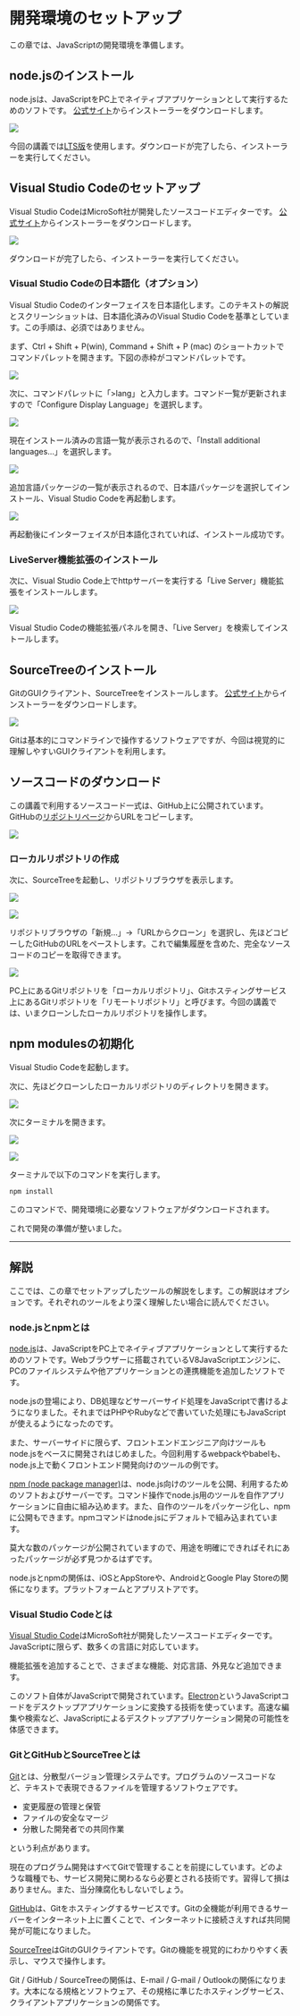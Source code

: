 # 開発環境のセットアップ

この章では、JavaScriptの開発環境を準備します。

## node.jsのインストール

node.jsは、JavaScriptをPC上でネイティブアプリケーションとして実行するためのソフトです。
[公式サイト](https://nodejs.org/ja/)からインストーラーをダウンロードします。

![](https://www.evernote.com/l/AAlSQd9dFvxEEa4TMIqTkYJ9KkYECl5udNgB/image.png)

今回の講義では[LTS版](https://nodejs.org/ja/about/releases/)を使用します。ダウンロードが完了したら、インストーラーを実行してください。

## Visual Studio Codeのセットアップ

Visual Studio CodeはMicroSoft社が開発したソースコードエディターです。
[公式サイト](https://code.visualstudio.com/)からインストーラーをダウンロードします。

![](https://www.evernote.com/l/AAmgP_Dc505CRLp9LOCNlomlwr9uu4XcLvAB/image.png)

ダウンロードが完了したら、インストーラーを実行してください。

### Visual Studio Codeの日本語化（オプション）

Visual Studio Codeのインターフェイスを日本語化します。このテキストの解説とスクリーンショットは、日本語化済みのVisual Studio Codeを基準としています。この手順は、必須ではありません。

まず、Ctrl + Shift + P(win), Command + Shift + P (mac) のショートカットでコマンドパレットを開きます。下図の赤枠がコマンドパレットです。

![](https://www.evernote.com/l/AAlCNNn3asVFtqxlB6CrPe8h9mQrGnU5yLoB/image.png)

次に、コマンドパレットに「>lang」と入力します。コマンド一覧が更新されますので「Configure Display Language」を選択します。

![](https://www.evernote.com/l/AAmw9XqxNQ9M7bIYgQFn8pbBtbF3WhjixjQB/image.png)

現在インストール済みの言語一覧が表示されるので、「Install additional languages...」を選択します。

![](https://www.evernote.com/l/AAmPm8Hj849LKbWwmD6FuWGdV105NR3nHHkB/image.png)

追加言語パッケージの一覧が表示されるので、日本語パッケージを選択してインストール、Visual Studio Codeを再起動します。

![](https://www.evernote.com/l/AAlYaIIor_VNaKFu1NuiiVfOsrBiJtXR9IQB/image.png)

再起動後にインターフェイスが日本語化されていれば、インストール成功です。

### LiveServer機能拡張のインストール

次に、Visual Studio Code上でhttpサーバーを実行する「Live Server」機能拡張をインストールします。

![](https://www.evernote.com/l/AAlbW6Z0zMZDzK_EZeaISrqptJoGyHPH5CYB/image.png)

Visual Studio Codeの機能拡張パネルを開き、「Live Server」を検索してインストールします。

## SourceTreeのインストール

GitのGUIクライアント、SourceTreeをインストールします。
[公式サイト](https://www.sourcetreeapp.com)からインストーラーをダウンロードします。

![](https://www.evernote.com/l/AAkgh8T9mVhPv4hwx_H6GzEzzCkmll2nOSYB/image.png)

Gitは基本的にコマンドラインで操作するソフトウェアですが、今回は視覚的に理解しやすいGUIクライアントを利用します。

## ソースコードのダウンロード

この講義で利用するソースコード一式は、GitHub上に公開されています。GitHubの[リポジトリページ](https://github.com/MasatoMakino/color-word-cloud)からURLをコピーします。

![](https://www.evernote.com/l/AAlWHdGVdXpEXr_zz1K9aUKC1GuXocPyOTAB/image.png)

### ローカルリポジトリの作成

次に、SourceTreeを起動し、リポジトリブラウザを表示します。

![](https://www.evernote.com/l/AAm6W0dJgwNPsrzppCm5CRBPSyWlMN6W8lkB/image.png)

![](https://www.evernote.com/l/AAmwC6d6u51AZI-ktxYa7f8Arb12Llzi-hwB/image.png)

リポジトリブラウザの「新規…」→「URLからクローン」を選択し、先ほどコピーしたGitHubのURLをペーストします。これで編集履歴を含めた、完全なソースコードのコピーを取得できます。

![](https://www.evernote.com/l/AAlSKULsklZAKorJvSg-LlIGqFzoO-P4Bu0B/image.png)

PC上にあるGitリポジトリを「ローカルリポジトリ」、Gitホスティングサービス上にあるGitリポジトリを「リモートリポジトリ」と呼びます。今回の講義では、いまクローンしたローカルリポジトリを操作します。

## npm modulesの初期化

Visual Studio Codeを起動します。

次に、先ほどクローンしたローカルリポジトリのディレクトリを開きます。

![](https://www.evernote.com/l/AAkxzTMVKuhLUaARb5o73A3vXVdBVB_gxQIB/image.png)

次にターミナルを開きます。

![](https://www.evernote.com/l/AAlf_I3uWYZPKqrLp7fELW0uuXHkb1oublQB/image.png)

![](https://www.evernote.com/l/AAlhpeUMRM1LyooN3JxkbVl3eGoVVkVM0UgB/image.png)

ターミナルで以下のコマンドを実行します。

    npm install

このコマンドで、開発環境に必要なソフトウェアがダウンロードされます。

これで開発の準備が整いました。

* * *

## 解説

ここでは、この章でセットアップしたツールの解説をします。この解説はオプションです。それぞれのツールをより深く理解したい場合に読んでください。

### node.jsとnpmとは

[node.js](https://nodejs.org/ja/)は、JavaScriptをPC上でネイティブアプリケーションとして実行するためのソフトです。Webブラウザーに搭載されているV8JavaScriptエンジンに、PCのファイルシステムや他アプリケーションとの連携機能を追加したソフトです。

node.jsの登場により、DB処理などサーバーサイド処理をJavaScriptで書けるようになりました。それまではPHPやRubyなどで書いていた処理にもJavaScriptが使えるようになったのです。

また、サーバーサイドに限らず、フロントエンドエンジニア向けツールもnode.jsをベースに開発されはじめました。今回利用するwebpackやbabelも、node.js上で動くフロントエンド開発向けのツールの例です。

[npm (node package manager)](https://www.npmjs.com/)は、node.js向けのツールを公開、利用するためのソフトおよびサーバーです。コマンド操作でnode.js用のツールを自作アプリケーションに自由に組み込めます。また、自作のツールをパッケージ化し、npmに公開もできます。npmコマンドはnode.jsにデフォルトで組み込まれています。

莫大な数のパッケージが公開されていますので、用途を明確にできればそれにあったパッケージが必ず見つかるはずです。

node.jsとnpmの関係は、iOSとAppStoreや、AndroidとGoogle Play Storeの関係になります。プラットフォームとアプリストアです。

### Visual Studio Codeとは

[Visual Studio Code](https://code.visualstudio.com/)はMicroSoft社が開発したソースコードエディターです。JavaScriptに限らず、数多くの言語に対応しています。

機能拡張を追加することで、さまざまな機能、対応言語、外見など追加できます。

このソフト自体がJavaScriptで開発されています。[Electron](https://www.electronjs.org/)というJavaScriptコードをデスクトップアプリケーションに変換する技術を使っています。高速な編集や検索など、JavaScriptによるデスクトップアプリケーション開発の可能性を体感できます。

### GitとGitHubとSourceTreeとは

[Git](https://git-scm.com/)とは、分散型バージョン管理システムです。プログラムのソースコードなど、テキストで表現できるファイルを管理するソフトウェアです。

-   変更履歴の管理と保管
-   ファイルの安全なマージ
-   分散した開発者での共同作業

という利点があります。

現在のプログラム開発はすべてGitで管理することを前提にしています。どのような職種でも、サービス開発に関わるなら必要とされる技術です。習得して損はありません。また、当分陳腐化もしないでしょう。

[GitHub](https://github.com/)は、Gitをホスティングするサービスです。Gitの全機能が利用できるサーバーをインターネット上に置くことで、インターネットに接続さえすれば共同開発が可能になりました。

[SourceTree](https://www.sourcetreeapp.com)はGitのGUIクライアントです。Gitの機能を視覚的にわかりやすく表示し、マウスで操作します。

Git / GitHub / SourceTreeの関係は、E-mail / G-mail / Outlookの関係になります。大本になる規格とソフトウェア、その規格に準じたホスティングサービス、クライアントアプリケーションの関係です。
